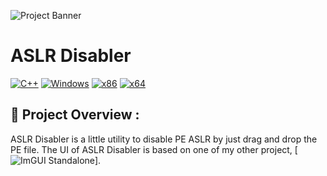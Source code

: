 ![Project Banner](https://user-images.githubusercontent.com/48086737/184554623-7075f004-1dc8-4661-afa9-387c327973f5.jpg)
# ASLR Disabler
[![C++](https://img.shields.io/badge/language-C%2B%2B-%23f34b7d.svg?style=for-the-badge&logo=appveyor)](https://en.wikipedia.org/wiki/C%2B%2B) [![Windows](https://img.shields.io/badge/platform-Windows-0078d7.svg?style=for-the-badge&logo=appveyor)](https://en.wikipedia.org/wiki/Microsoft_Windows) [![x86](https://img.shields.io/badge/arch-x86-red.svg?style=for-the-badge&logo=appveyor)](https://en.wikipedia.org/wiki/X86) [![x64](https://img.shields.io/badge/arch-x64-green.svg?style=for-the-badge&logo=appveyor)](https://en.wikipedia.org/wiki/X64)
## :open_book: Project Overview :
ASLR Disabler is a little utility to disable PE ASLR by just drag and drop the PE file.
The UI of ASLR Disabler is based on one of my other project, [![ImGUI Standalone](https://github.com/adamhlt/ImGui-Standalone)].
